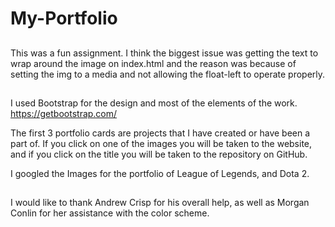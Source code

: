# My-Portfolio


## 
This was a fun assignment. I think the biggest issue was getting the text to wrap around the image on index.html and the reason was because of setting the img to a media and not allowing the float-left to operate properly.

## 
I used Bootstrap for the design and most of the elements of the work. https://getbootstrap.com/ 

The first 3 portfolio cards are projects that I have created or have been a part of. If you click on one of the images you will be taken to the website, and if you click on the title you will be taken to the repository on GitHub.


I googled the Images for the portfolio of League of Legends, and Dota 2.

## 
I would like to thank Andrew Crisp for his overall help, as well as Morgan Conlin for her assistance with the color scheme.